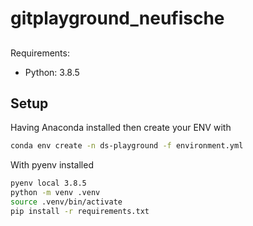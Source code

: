 # gitplayground_neufische

##
Requirements:
- Python: 3.8.5

## Setup
Having Anaconda installed then create your ENV with

```bash
conda env create -n ds-playground -f environment.yml
```

With pyenv installed

```bash
pyenv local 3.8.5
python -m venv .venv
source .venv/bin/activate
pip install -r requirements.txt
```
